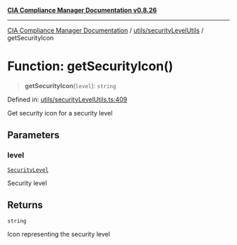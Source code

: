 [**CIA Compliance Manager Documentation v0.8.26**](../../../README.md)

***

[CIA Compliance Manager Documentation](../../../modules.md) / [utils/securityLevelUtils](../README.md) / getSecurityIcon

# Function: getSecurityIcon()

> **getSecurityIcon**(`level`): `string`

Defined in: [utils/securityLevelUtils.ts:409](https://github.com/Hack23/cia-compliance-manager/blob/168f1311621722afef33b264085d8ac99d4a3213/src/utils/securityLevelUtils.ts#L409)

Get security icon for a security level

## Parameters

### level

[`SecurityLevel`](../../../types/cia/type-aliases/SecurityLevel.md)

Security level

## Returns

`string`

Icon representing the security level
